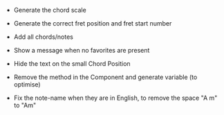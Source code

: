 * Generate the chord scale
* Generate the correct fret position and fret start number
* Add all chords/notes

* Show a message when no favorites are present
* Hide the text on the small Chord Position
* Remove the method in the Component and generate variable (to optimise)
* Fix the note-name when they are in English, to remove the space "A m" to "Am"
